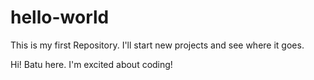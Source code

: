 # hello-world
This is my first Repository. I'll start new projects and see where it goes.

Hi! Batu here. I'm excited about coding!
